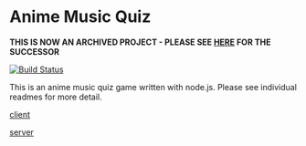 # Anime Music Quiz

**THIS IS NOW AN ARCHIVED PROJECT - PLEASE SEE [HERE](https://github.com/xLasercut/anime-quiz) FOR THE SUCCESSOR**

[![Build Status](https://travis-ci.com/xLasercut/anime-music-quiz.svg?branch=master)](https://travis-ci.com/xLasercut/anime-music-quiz)

This is an anime music quiz game written with node.js.
Please see individual readmes for more detail.

[client](https://github.com/xLasercut/anime-music-quiz/tree/master/client)

[server](https://github.com/xLasercut/anime-music-quiz/tree/master/server)